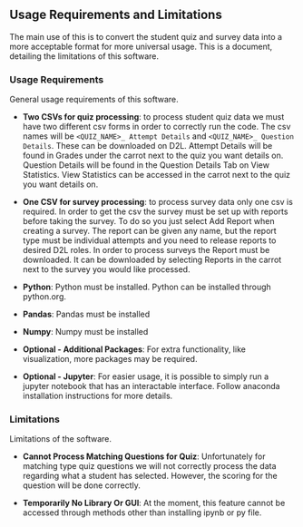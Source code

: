 ## Usage Requirements and Limitations

The main use of this is to convert the student quiz and survey data into a more acceptable format for more universal usage. This is a document, detailing the limitations of this software.

### Usage Requirements

General usage requirements of this software.

- **Two CSVs for quiz processing**: to process student quiz data we must have two different csv forms in order to correctly run the code. The csv names will be `<QUIZ_NAME>_ Attempt Details` and `<QUIZ_NAME>_ Question Details`. These can be downloaded on D2L. Attempt Details will be found in Grades under the carrot next to the quiz you want details on. Question Details will be found in the Question Details Tab on View Statistics. View Statistics can be accessed in the carrot next to the quiz you want details on.

- **One CSV for survey processing**: to process survey data only one csv is required. In order to get the csv the survey must be set up with reports before taking the survey. To do so you just select Add Report when creating a survey. The report can be given any name, but the report type must be individual attempts and you need to release reports to desired D2L roles. In order to process surveys the Report must be downloaded. It can be downloaded by selecting Reports in the carrot next to the survey you would like processed.

- **Python**: Python must be installed. Python can be installed through python.org.

- **Pandas**: Pandas must be installed

- **Numpy**: Numpy must be installed

- **Optional - Additional Packages**: For extra functionality, like visualization, more packages may be required.

- **Optional - Jupyter**: For easier usage, it is possible to simply run a jupyter notebook that has an interactable interface. Follow anaconda installation instructions for more details.

### Limitations

Limitations of the software.

- **Cannot Process Matching Questions for Quiz**: Unfortunately for matching type quiz questions we will not correctly process the data regarding what a student has selected. However, the scoring for the question will be done correctly.

- **Temporarily No Library Or GUI**: At the moment, this feature cannot be accessed through methods other than installing ipynb or  py file.




